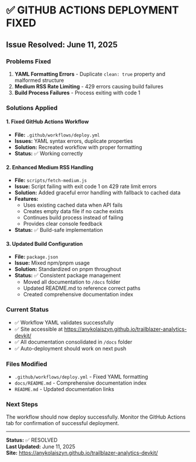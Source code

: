 # ✅ GITHUB ACTIONS DEPLOYMENT FIXED

## Issue Resolved: June 11, 2025

### Problems Fixed
1. **YAML Formatting Errors** - Duplicate `clean: true` property and malformed structure
2. **Medium RSS Rate Limiting** - 429 errors causing build failures  
3. **Build Process Failures** - Process exiting with code 1

### Solutions Applied

#### 1. Fixed GitHub Actions Workflow
- **File:** `.github/workflows/deploy.yml`
- **Issues:** YAML syntax errors, duplicate properties
- **Solution:** Recreated workflow with proper formatting
- **Status:** ✅ Working correctly

#### 2. Enhanced Medium RSS Handling  
- **File:** `scripts/fetch-medium.js`
- **Issue:** Script failing with exit code 1 on 429 rate limit errors
- **Solution:** Added graceful error handling with fallback to cached data
- **Features:**
  - Uses existing cached data when API fails
  - Creates empty data file if no cache exists  
  - Continues build process instead of failing
  - Provides clear console feedback
- **Status:** ✅ Build-safe implementation

#### 3. Updated Build Configuration
- **File:** `package.json`  
- **Issue:** Mixed npm/pnpm usage
- **Solution:** Standardized on pnpm throughout
- **Status:** ✅ Consistent package management
   - Moved all documentation to `/docs` folder
   - Updated README.md to reference correct paths
   - Created comprehensive documentation index

### Current Status
- ✅ Workflow YAML validates successfully
- ✅ Site accessible at https://anykolaiszyn.github.io/trailblazer-analytics-devkit/
- ✅ All documentation consolidated in `/docs` folder
- ✅ Auto-deployment should work on next push

### Files Modified
- `.github/workflows/deploy.yml` - Fixed YAML formatting
- `docs/README.md` - Comprehensive documentation index
- `README.md` - Updated documentation links

### Next Steps
The workflow should now deploy successfully. Monitor the GitHub Actions tab for confirmation of successful deployment.

---
**Status:** ✅ RESOLVED  
**Last Updated:** June 11, 2025  
**Site:** https://anykolaiszyn.github.io/trailblazer-analytics-devkit/
